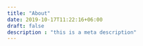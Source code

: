 ```yaml
---
title: "About"
date: 2019-10-17T11:22:16+06:00
draft: false
description : "this is a meta description"
---
```


